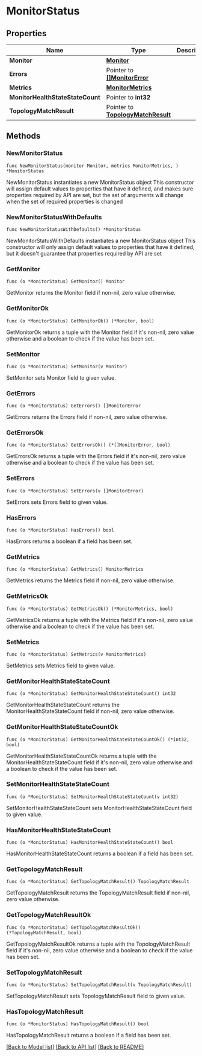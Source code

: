 # MonitorStatus

## Properties

Name | Type | Description | Notes
------------ | ------------- | ------------- | -------------
**Monitor** | [**Monitor**](Monitor.md) |  | 
**Errors** | Pointer to [**[]MonitorError**](MonitorError.md) |  | [optional] 
**Metrics** | [**MonitorMetrics**](MonitorMetrics.md) |  | 
**MonitorHealthStateStateCount** | Pointer to **int32** |  | [optional] 
**TopologyMatchResult** | Pointer to [**TopologyMatchResult**](TopologyMatchResult.md) |  | [optional] 

## Methods

### NewMonitorStatus

`func NewMonitorStatus(monitor Monitor, metrics MonitorMetrics, ) *MonitorStatus`

NewMonitorStatus instantiates a new MonitorStatus object
This constructor will assign default values to properties that have it defined,
and makes sure properties required by API are set, but the set of arguments
will change when the set of required properties is changed

### NewMonitorStatusWithDefaults

`func NewMonitorStatusWithDefaults() *MonitorStatus`

NewMonitorStatusWithDefaults instantiates a new MonitorStatus object
This constructor will only assign default values to properties that have it defined,
but it doesn't guarantee that properties required by API are set

### GetMonitor

`func (o *MonitorStatus) GetMonitor() Monitor`

GetMonitor returns the Monitor field if non-nil, zero value otherwise.

### GetMonitorOk

`func (o *MonitorStatus) GetMonitorOk() (*Monitor, bool)`

GetMonitorOk returns a tuple with the Monitor field if it's non-nil, zero value otherwise
and a boolean to check if the value has been set.

### SetMonitor

`func (o *MonitorStatus) SetMonitor(v Monitor)`

SetMonitor sets Monitor field to given value.


### GetErrors

`func (o *MonitorStatus) GetErrors() []MonitorError`

GetErrors returns the Errors field if non-nil, zero value otherwise.

### GetErrorsOk

`func (o *MonitorStatus) GetErrorsOk() (*[]MonitorError, bool)`

GetErrorsOk returns a tuple with the Errors field if it's non-nil, zero value otherwise
and a boolean to check if the value has been set.

### SetErrors

`func (o *MonitorStatus) SetErrors(v []MonitorError)`

SetErrors sets Errors field to given value.

### HasErrors

`func (o *MonitorStatus) HasErrors() bool`

HasErrors returns a boolean if a field has been set.

### GetMetrics

`func (o *MonitorStatus) GetMetrics() MonitorMetrics`

GetMetrics returns the Metrics field if non-nil, zero value otherwise.

### GetMetricsOk

`func (o *MonitorStatus) GetMetricsOk() (*MonitorMetrics, bool)`

GetMetricsOk returns a tuple with the Metrics field if it's non-nil, zero value otherwise
and a boolean to check if the value has been set.

### SetMetrics

`func (o *MonitorStatus) SetMetrics(v MonitorMetrics)`

SetMetrics sets Metrics field to given value.


### GetMonitorHealthStateStateCount

`func (o *MonitorStatus) GetMonitorHealthStateStateCount() int32`

GetMonitorHealthStateStateCount returns the MonitorHealthStateStateCount field if non-nil, zero value otherwise.

### GetMonitorHealthStateStateCountOk

`func (o *MonitorStatus) GetMonitorHealthStateStateCountOk() (*int32, bool)`

GetMonitorHealthStateStateCountOk returns a tuple with the MonitorHealthStateStateCount field if it's non-nil, zero value otherwise
and a boolean to check if the value has been set.

### SetMonitorHealthStateStateCount

`func (o *MonitorStatus) SetMonitorHealthStateStateCount(v int32)`

SetMonitorHealthStateStateCount sets MonitorHealthStateStateCount field to given value.

### HasMonitorHealthStateStateCount

`func (o *MonitorStatus) HasMonitorHealthStateStateCount() bool`

HasMonitorHealthStateStateCount returns a boolean if a field has been set.

### GetTopologyMatchResult

`func (o *MonitorStatus) GetTopologyMatchResult() TopologyMatchResult`

GetTopologyMatchResult returns the TopologyMatchResult field if non-nil, zero value otherwise.

### GetTopologyMatchResultOk

`func (o *MonitorStatus) GetTopologyMatchResultOk() (*TopologyMatchResult, bool)`

GetTopologyMatchResultOk returns a tuple with the TopologyMatchResult field if it's non-nil, zero value otherwise
and a boolean to check if the value has been set.

### SetTopologyMatchResult

`func (o *MonitorStatus) SetTopologyMatchResult(v TopologyMatchResult)`

SetTopologyMatchResult sets TopologyMatchResult field to given value.

### HasTopologyMatchResult

`func (o *MonitorStatus) HasTopologyMatchResult() bool`

HasTopologyMatchResult returns a boolean if a field has been set.


[[Back to Model list]](../README.md#documentation-for-models) [[Back to API list]](../README.md#documentation-for-api-endpoints) [[Back to README]](../README.md)


